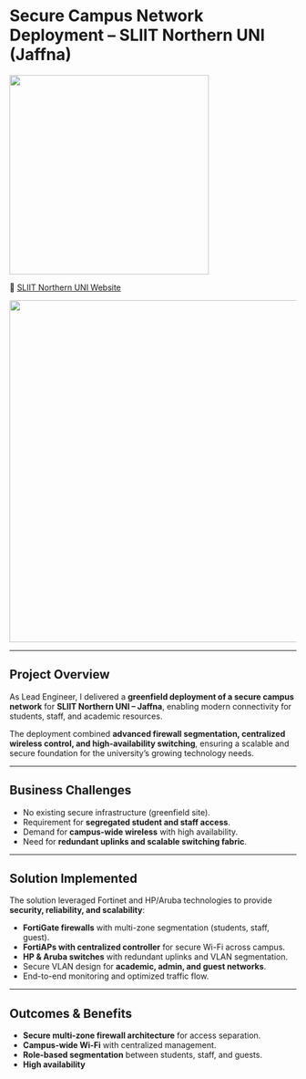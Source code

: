 # Secure Campus Network Deployment – SLIIT Northern UNI (Jaffna)  
<p>
  <img src="https://img.shields.io/badge/Role-Lead%20Network%20%26%20Security%20Engineer-blue" width="350">
</p>

🔗 [SLIIT Northern UNI Website](https://northernuni.lk)  

<img src="https://img.shields.io/badge/Sanitized-All%20configs%2C%20IPs%20%26%20diagrams%20are%20sanitized.%20No%20customer%20data%20exposed.-red" width="600">

---

## Project Overview
As Lead Engineer, I delivered a **greenfield deployment of a secure campus network** for **SLIIT Northern UNI – Jaffna**, enabling modern connectivity for students, staff, and academic resources.  

The deployment combined **advanced firewall segmentation, centralized wireless control, and high-availability switching**, ensuring a scalable and secure foundation for the university’s growing technology needs.  

---

## Business Challenges
- No existing secure infrastructure (greenfield site).  
- Requirement for **segregated student and staff access**.  
- Demand for **campus-wide wireless** with high availability.  
- Need for **redundant uplinks and scalable switching fabric**.  

---

## Solution Implemented
The solution leveraged Fortinet and HP/Aruba technologies to provide **security, reliability, and scalability**:  
- **FortiGate firewalls** with multi-zone segmentation (students, staff, guest).  
- **FortiAPs with centralized controller** for secure Wi-Fi across campus.  
- **HP & Aruba switches** with redundant uplinks and VLAN segmentation.  
- Secure VLAN design for **academic, admin, and guest networks**.  
- End-to-end monitoring and optimized traffic flow.  

---

## Outcomes & Benefits
- **Secure multi-zone firewall architecture** for access separation.  
- **Campus-wide Wi-Fi** with centralized management.  
- **Role-based segmentation** between students, staff, and guests.  
- **High availability**
